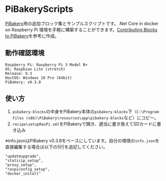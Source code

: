 # PiBakeryScripts

[PiBakery](https://www.pibakery.org/)用の追加ブロック集とサンプルスクリプトです。.Net Core in docker on Raspberry Pi 環境を手軽に構築することができます。[Contributing Blocks to PiBakery](https://www.pibakery.org/docs/contribute.html)を参考に作成。

## 動作確認環境

```
Raspberry Pi: Raspberry Pi 3 Model B+
OS: Raspbian Lite (stretch)
Release: 9.3
HostOS: Windows 10 Pro (64bit)
PiBakery: v0.3.8
```

## 使い方

1. `pibakery-blocks`の中身をPiBakery本体の`pibakery-blocks`下（`C:\Program Files (x86)\PiBakery\resources\app\pibakery-blocks`など）にコピー。
2. `recipe\setupRasPi.xml`をPiBakeryで開き、適当に書き換えてSDカードに書き込み

※info.jsonはPiBakery v0.3.8をベースにしています。自分の環境の`info.json`を直接編集する場合は以下の5行を追記してください。
```
"updateupgrade",
"staticip_setup",
"proxy_setup",
"raspiconfig_setup",
"docker_install"
```